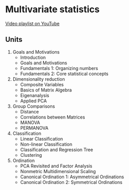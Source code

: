# Multivariate statistics

[Video playlist on YouTube](https://www.youtube.com/playlist?list=PLeIk-G-wZpqz1yk6gXV8pTUF344dzWlHr)

## Units

1. Goals and Motivations
    - Introduction
    - Goals and Motivations
    - Fundamentals 1: Organizing numbers
    - Fundamentals 2: Core statistical concepts
2. Dimensionality reduction
    - Composite Variables
    - Basics of Matrix Algebra
    - Eigenanalysis
    - Applied PCA
3. Group Comparisons
    - Distance
    - Correlations between Matrices
    - MANOVA
    - PERMANOVA
4. Classification
    - Linear Classification
    - Non-linear Classification
    - Classification and Regression Tree
    - Clustering
5. Ordination
    - PCA Revisited and Factor Analysis
    - Nonmetric Multidimensional Scaling
    - Canonical Ordination 1: Asymmetrical Ordinations
    - Canonical Ordination 2: Symmetrical Ordinations
